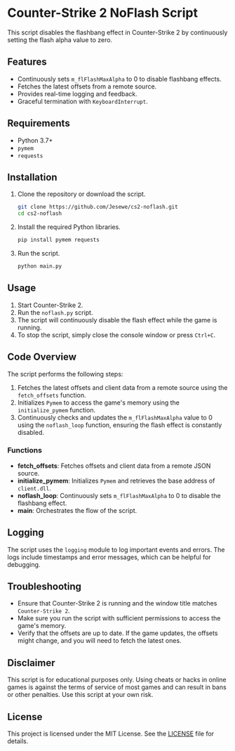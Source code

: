 # Counter-Strike 2 NoFlash Script

This script disables the flashbang effect in Counter-Strike 2 by continuously setting the flash alpha value to zero.

## Features

- Continuously sets `m_flFlashMaxAlpha` to 0 to disable flashbang effects.
- Fetches the latest offsets from a remote source.
- Provides real-time logging and feedback.
- Graceful termination with `KeyboardInterrupt`.

## Requirements

- Python 3.7+
- `pymem`
- `requests`

## Installation

1. Clone the repository or download the script.

   ```sh
   git clone https://github.com/Jesewe/cs2-noflash.git
   cd cs2-noflash
   ```

2. Install the required Python libraries.

   ```sh
   pip install pymem requests
   ```

3. Run the script.

   ```sh
   python main.py
   ```

## Usage

1. Start Counter-Strike 2.
2. Run the `noflash.py` script.
3. The script will continuously disable the flash effect while the game is running.
4. To stop the script, simply close the console window or press `Ctrl+C`.

## Code Overview

The script performs the following steps:

1. Fetches the latest offsets and client data from a remote source using the `fetch_offsets` function.
2. Initializes `Pymem` to access the game's memory using the `initialize_pymem` function.
3. Continuously checks and updates the `m_flFlashMaxAlpha` value to 0 using the `noflash_loop` function, ensuring the flash effect is constantly disabled.

### Functions

- **fetch_offsets**: Fetches offsets and client data from a remote JSON source.
- **initialize_pymem**: Initializes `Pymem` and retrieves the base address of `client.dll`.
- **noflash_loop**: Continuously sets `m_flFlashMaxAlpha` to 0 to disable the flashbang effect.
- **main**: Orchestrates the flow of the script.

## Logging

The script uses the `logging` module to log important events and errors. The logs include timestamps and error messages, which can be helpful for debugging.

## Troubleshooting

- Ensure that Counter-Strike 2 is running and the window title matches `Counter-Strike 2`.
- Make sure you run the script with sufficient permissions to access the game's memory.
- Verify that the offsets are up to date. If the game updates, the offsets might change, and you will need to fetch the latest ones.

## Disclaimer

This script is for educational purposes only. Using cheats or hacks in online games is against the terms of service of most games and can result in bans or other penalties. Use this script at your own risk.

## License

This project is licensed under the MIT License. See the [LICENSE](LICENSE) file for details.